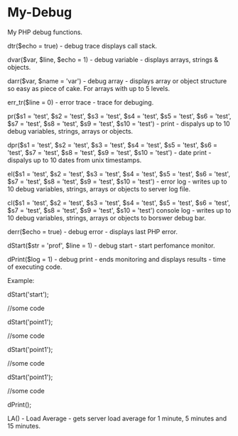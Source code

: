 # My-Debug
My PHP debug functions.

dtr($echo = true) - debug trace displays call stack.

dvar($var, $line, $echo = 1) - debug variable - displays arrays, strings & objects.

darr($var, $name = 'var') - debug array - displays array or object structure so easy as piece of cake. For arrays with up to 5 levels.

err_tr($line = 0) - error trace - trace for debuging.

pr($s1 = 'test', $s2 = 'test', $s3 = 'test', $s4 = 'test', $s5 = 'test', $s6 = 'test', $s7 = 'test', $s8 = 'test', $s9 = 'test', $s10 = 'test') - print - dispalys up to 10 debug variables, strings, arrays or objects.

dpr($s1 = 'test', $s2 = 'test', $s3 = 'test', $s4 = 'test', $s5 = 'test', $s6 = 'test', $s7 = 'test', $s8 = 'test', $s9 = 'test', $s10 = 'test') - date print - dispalys up to 10 dates from unix timestamps.

el($s1 = 'test', $s2 = 'test', $s3 = 'test', $s4 = 'test', $s5 = 'test', $s6 = 'test', $s7 = 'test', $s8 = 'test', $s9 = 'test', $s10 = 'test') - error log - writes up to 10 debug variables, strings, arrays or objects to server log file.

cl($s1 = 'test', $s2 = 'test', $s3 = 'test', $s4 = 'test', $s5 = 'test', $s6 = 'test', $s7 = 'test', $s8 = 'test', $s9 = 'test', $s10 = 'test') console log - writes up to 10 debug variables, strings, arrays or objects to borswer debug bar.

derr($echo = true) - debug error - displays last PHP error.

dStart($str = 'prof', $line = 1) - debug start - start perfomance monitor.

dPrint($log = 1) - debug print - ends monitoring and displays results - time of executing code.

Example:

dStart('start');

//some code

dStart('point1');

//some code

dStart('point1');

//some code

dStart('point1');

//some code

dPrint();

LA() - Load Average - gets server load average for 1 minute, 5 minutes and 15 minutes.
